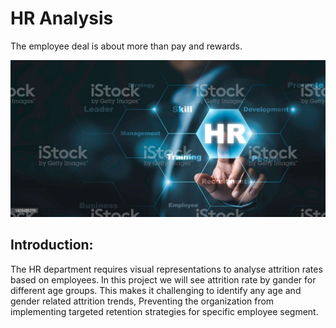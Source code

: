 # HR Analysis

The employee deal is about more than pay and rewards. 

![](istockphoto-1325421270-1024x1024.jpg)

## Introduction:
The HR department requires visual representations to analyse attrition rates based on employees.
In this project we will see attrition rate by gander for different age groups.
This makes it challenging to identify any age and gender related attrition trends,
Preventing the organization from implementing targeted retention strategies for specific employee segment.
